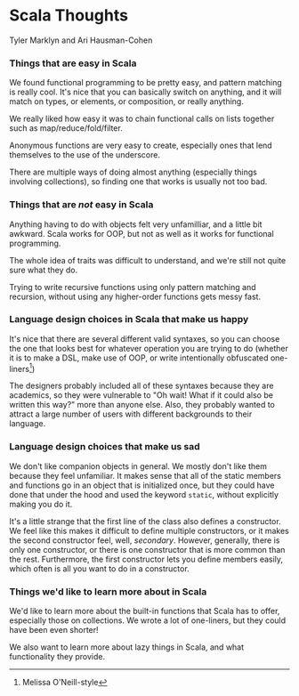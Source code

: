 # Scala Thoughts
Tyler Marklyn and Ari Hausman-Cohen

### Things that are easy in Scala
We found functional programming to be pretty easy, and pattern matching is
really cool. It's nice that you can basically switch on anything, and it will
match on types, or elements, or composition, or really anything.

We really liked how easy it was to chain functional calls on lists together
such as map/reduce/fold/filter.

Anonymous functions are very easy to create, especially ones that lend
themselves to the use of the underscore. 

There are multiple ways of doing almost anything (especially things involving
collections), so finding one that works is usually not too bad.

### Things that are _not_ easy in Scala
Anything having to do with objects felt very unfamilliar, and a little bit
awkward. Scala works for OOP, but not as well as it works for functional
programming.

The whole idea of traits was difficult to understand, and we're still not quite
sure what they do. 

Trying to write recursive functions using only pattern matching and recursion,
without using any higher-order functions gets messy fast.

### Language design choices in Scala that make us happy
It's nice that there are several different valid syntaxes, so you can choose
the one that looks best for whatever operation you are trying to do (whether it
is to make a DSL, make use of OOP, or write intentionally obfuscated
one-liners[^fn-Mstyle])

The designers probably included all of these syntaxes because they are
academics, so they were vulnerable to "Oh wait! What if it could also be
written this way?" more than anyone else. Also, they probably wanted to attract
a large number of users with different backgrounds to their language.

[^fn-Mstyle]: Melissa O'Neill-style

### Language design choices that make us sad
We don't like companion objects in general. We mostly don't like them because
they feel unfamiliar. It makes sense that all of the static members and
functions go in an object that is initialized once, but they could have done
that under the hood and used the keyword `static`, without explicitly making
you do it.

It's a little strange that the first line of the class also defines a
constructor. We feel like this makes it difficult to define multiple
constructors, or it makes the second constructor feel, well, _secondary_.
However, generally, there is only one constructor, or there is one constructor
that is more common than the rest. Furthermore, the first constructor lets you
define members easily, which often is all you want to do in a constructor.

### Things we'd like to learn more about in Scala
We'd like to learn more about the built-in functions that Scala has to offer,
especially those on collections. We wrote a lot of one-liners, but they could
have been even shorter!

We also want to learn more about lazy things in Scala, and what functionality
they provide.

